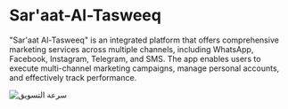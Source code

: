 # Sar'aat-Al-Tasweeq
"Sar'aat Al-Tasweeq" is an integrated platform that offers comprehensive marketing services across multiple channels, including WhatsApp, Facebook, Instagram, Telegram, and SMS. The app enables users to execute multi-channel marketing campaigns, manage personal accounts, and effectively track performance.


![سرعة التسويق](https://github.com/user-attachments/assets/82b86b8a-38e4-4fdc-bf8f-d8d10165db6e)


